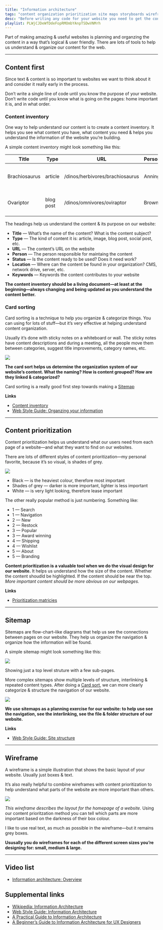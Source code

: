 ```yaml
---
title: "Information architecture"
tags: "content organization prioritization site maps storyboards wireframes visualizations information architecture"
desc: "Before writing any code for your website you need to get the content organized & prioritized."
playlist: PLWjCJDeWfDdeFopRMOmbYAnpTSDwVNMrh
---
```


Part of making amazing & useful websites is planning and organzing the content in a way that’s logical & user friendly. There are lots of tools to help us understand & organize our content for the web.

---

## Content first

Since text & content is so important to websites we want to think about it and consider it really early in the process.

Don’t write a single line of code until you know the purpose of your website. Don’t write code until you know what is going on the pages: home important it is, and in what order.

### Content inventory

One way to help understand our content is to create a content inventory. It helps you see what content you have, what content you need & helps you understand the information of the website you’re building.

A simple content inventory might look something like this:

| Title | Type | URL | Person | Status | Location | Keywords |
| --- | --- | --- | --- | --- | --- | --- |
| Brachiosaurus | article | /dinos/herbivores/brachiosaurus | Anning | approved | CMS | dinosaur, herbivore, long neck, sauropod |
| Ovariptor | blog post | /dinos/omnivores/oviraptor | Brown | draft | CMS | dinosaur, omnivore, raptor, small |

The headings help us understand the content & its purpose on our website:

- **Title** — What’s the name of the content? What is the content subject?
- **Type** — The kind of content it is: article, image, blog post, social post, etc.
- **URL** — The content’s URL on the website
- **Person** — The person responsible for maintaing the content
- **Status** — Is the content ready to be used? Does it need work?
- **Location** — Where can the content be found in your organization? CMS, network drive, server, etc.
- **Keywords** — Keywords the content contributes to your website

**The content inventory should be a living document—at least at the beginning—always changing and being updated as you understand the content better.**

### Card sorting

Card sorting is a technique to help you organize & categorize things. You can using for lots of stuff—but it’s very effective at helping understand content organization.

Usually it’s done with sticky notes on a whiteboard or wall. The sticky notes have content descriptions and during a meeting, all the people move them between categories, suggest title improvements, category names, etc.

![](card-sorting.png)

**The card sort helps us determine the organization system of our website’s content. What the naming? How is content grouped? How are they linked & categorized?**

Card sorting is a really good first step towards making a [Sitemap](#sitemap)

**Links**

- [Content inventory](https://www.usability.gov/how-to-and-tools/methods/content-inventory.html)
- [Web Style Guide: Organzing your information](https://webstyleguide.com/wsg3/3-information-architecture/2-organizing-information.html)

---

## Content prioritization

Content prioritization helps us understand what our users need from each page of a website—and what they want to find on our websites.

There are lots of different styles of content prioritization—my personal favorite, because it’s so visual, is shades of grey.

![](content-prioritization.png)

- Black — is the heaviest colour, therefore most important
- Shades of grey — darker is more important, lighter is less important
- White — is very light looking, therefore lease important

The other really popular method is just numbering. Something like:

- 1 — Search
- 1 — Navigation
- 2 — New
- 2 — Restock
- 3 — Popular
- 3 — Award winning
- 4 — Shipping
- 4 — Wishlist
- 5 — About
- 5 — Branding

**Content prioritization is a valuable tool when we do the visual design for our website.** It helps us understand how the size of the content. Whether the content shoudld be highlighted. If the content should be near the top. *More important content should be more obvious on our webpages.*

**Links**

- [Prioritization matricies](https://www.nngroup.com/articles/prioritization-matrices/)

---

## Sitemap

Sitemaps are flow-chart–like diagrams that help us see the connections between pages on our website. They help us organize the navigation & organize how the information will be found.

A simple sitemap might look something like this:

![](sitemap-simple.png)

Showing just a top level struture with a few sub-pages.

More complex sitemaps show multiple levels of structure, interlinking & repeated content types. After doing a [Card sort](#card-sorting), we can more clearly categorize & structure the navigation of our website.

![](sitemap-complex.png)

**We use sitemaps as a planning exercise for our website: to help use see the navigation, see the interlinking, see the file & folder structure of our website.**

**Links**

- [Web Style Guide: Site structure](https://webstyleguide.com/wsg3/3-information-architecture/3-site-structure.html)

---

## Wireframe

A wireframe is a simple illustration that shows the basic layout of your website. Usually just boxes & text.

It’s also really helpful to combine wireframes with content prioritization to help understand what parts of the website are more important than others.

![](basic-wireframe.png)

*This wireframe describes the layout for the homepage of a website.* Using our content prioritzation method you can tell which parts are more important based on the darkness of their box colour.

I like to use real text, as much as possible in the wireframe—but it remains grey boxes.



**Ususally you do wireframes for each of the different screen sizes you’re designing for: small, medium & large.**

---

## Video list

- [Information architecture: Overview](https://www.youtube.com/watch?v=WJktVBgkvPo&list=PLWjCJDeWfDdeFopRMOmbYAnpTSDwVNMrh&index=2&t=0s)

## Supplemental links

- [Wikipedia: Information Architecture](https://en.wikipedia.org/wiki/Information_architecture)
- [Web Style Guide: Information Architecture](https://webstyleguide.com/wsg3/3-information-architecture/index.html)
- [A Practical Guide to Information Architecture](https://uxmastery.com/a-practical-guide-to-information-architecture.html)
- [A Beginner’s Guide to Information Architecture for UX Designers](https://theblog.adobe.com/a-beginners-guide-to-information-architecture-for-ux-designers/)
